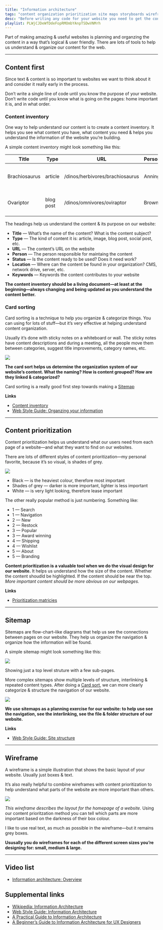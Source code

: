 ```yaml
---
title: "Information architecture"
tags: "content organization prioritization site maps storyboards wireframes visualizations information architecture"
desc: "Before writing any code for your website you need to get the content organized & prioritized."
playlist: PLWjCJDeWfDdeFopRMOmbYAnpTSDwVNMrh
---
```


Part of making amazing & useful websites is planning and organzing the content in a way that’s logical & user friendly. There are lots of tools to help us understand & organize our content for the web.

---

## Content first

Since text & content is so important to websites we want to think about it and consider it really early in the process.

Don’t write a single line of code until you know the purpose of your website. Don’t write code until you know what is going on the pages: home important it is, and in what order.

### Content inventory

One way to help understand our content is to create a content inventory. It helps you see what content you have, what content you need & helps you understand the information of the website you’re building.

A simple content inventory might look something like this:

| Title | Type | URL | Person | Status | Location | Keywords |
| --- | --- | --- | --- | --- | --- | --- |
| Brachiosaurus | article | /dinos/herbivores/brachiosaurus | Anning | approved | CMS | dinosaur, herbivore, long neck, sauropod |
| Ovariptor | blog post | /dinos/omnivores/oviraptor | Brown | draft | CMS | dinosaur, omnivore, raptor, small |

The headings help us understand the content & its purpose on our website:

- **Title** — What’s the name of the content? What is the content subject?
- **Type** — The kind of content it is: article, image, blog post, social post, etc.
- **URL** — The content’s URL on the website
- **Person** — The person responsible for maintaing the content
- **Status** — Is the content ready to be used? Does it need work?
- **Location** — Where can the content be found in your organization? CMS, network drive, server, etc.
- **Keywords** — Keywords the content contributes to your website

**The content inventory should be a living document—at least at the beginning—always changing and being updated as you understand the content better.**

### Card sorting

Card sorting is a technique to help you organize & categorize things. You can using for lots of stuff—but it’s very effective at helping understand content organization.

Usually it’s done with sticky notes on a whiteboard or wall. The sticky notes have content descriptions and during a meeting, all the people move them between categories, suggest title improvements, category names, etc.

![](card-sorting.png)

**The card sort helps us determine the organization system of our website’s content. What the naming? How is content grouped? How are they linked & categorized?**

Card sorting is a really good first step towards making a [Sitemap](#sitemap)

**Links**

- [Content inventory](https://www.usability.gov/how-to-and-tools/methods/content-inventory.html)
- [Web Style Guide: Organzing your information](https://webstyleguide.com/wsg3/3-information-architecture/2-organizing-information.html)

---

## Content prioritization

Content prioritization helps us understand what our users need from each page of a website—and what they want to find on our websites.

There are lots of different styles of content prioritization—my personal favorite, because it’s so visual, is shades of grey.

![](content-prioritization.png)

- Black — is the heaviest colour, therefore most important
- Shades of grey — darker is more important, lighter is less important
- White — is very light looking, therefore lease important

The other really popular method is just numbering. Something like:

- 1 — Search
- 1 — Navigation
- 2 — New
- 2 — Restock
- 3 — Popular
- 3 — Award winning
- 4 — Shipping
- 4 — Wishlist
- 5 — About
- 5 — Branding

**Content prioritization is a valuable tool when we do the visual design for our website.** It helps us understand how the size of the content. Whether the content shoudld be highlighted. If the content should be near the top. *More important content should be more obvious on our webpages.*

**Links**

- [Prioritization matricies](https://www.nngroup.com/articles/prioritization-matrices/)

---

## Sitemap

Sitemaps are flow-chart–like diagrams that help us see the connections between pages on our website. They help us organize the navigation & organize how the information will be found.

A simple sitemap might look something like this:

![](sitemap-simple.png)

Showing just a top level struture with a few sub-pages.

More complex sitemaps show multiple levels of structure, interlinking & repeated content types. After doing a [Card sort](#card-sorting), we can more clearly categorize & structure the navigation of our website.

![](sitemap-complex.png)

**We use sitemaps as a planning exercise for our website: to help use see the navigation, see the interlinking, see the file & folder structure of our website.**

**Links**

- [Web Style Guide: Site structure](https://webstyleguide.com/wsg3/3-information-architecture/3-site-structure.html)

---

## Wireframe

A wireframe is a simple illustration that shows the basic layout of your website. Usually just boxes & text.

It’s also really helpful to combine wireframes with content prioritization to help understand what parts of the website are more important than others.

![](basic-wireframe.png)

*This wireframe describes the layout for the homepage of a website.* Using our content prioritzation method you can tell which parts are more important based on the darkness of their box colour.

I like to use real text, as much as possible in the wireframe—but it remains grey boxes.



**Ususally you do wireframes for each of the different screen sizes you’re designing for: small, medium & large.**

---

## Video list

- [Information architecture: Overview](https://www.youtube.com/watch?v=WJktVBgkvPo&list=PLWjCJDeWfDdeFopRMOmbYAnpTSDwVNMrh&index=2&t=0s)

## Supplemental links

- [Wikipedia: Information Architecture](https://en.wikipedia.org/wiki/Information_architecture)
- [Web Style Guide: Information Architecture](https://webstyleguide.com/wsg3/3-information-architecture/index.html)
- [A Practical Guide to Information Architecture](https://uxmastery.com/a-practical-guide-to-information-architecture.html)
- [A Beginner’s Guide to Information Architecture for UX Designers](https://theblog.adobe.com/a-beginners-guide-to-information-architecture-for-ux-designers/)
